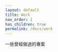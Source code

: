 ```yaml
---
layout: default
title: Work
nav_order: 1
has_children: true
permalink: /docs/work
---
```


一些曾經做過的專案
